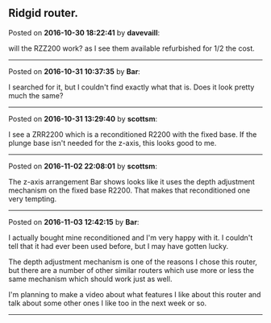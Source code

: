 ## Ridgid router.
Posted on **2016-10-30 18:22:41** by **davevaill**:

will the RZZ200 work? as I see them available refurbished for 1/2 the cost.

---

Posted on **2016-10-31 10:37:35** by **Bar**:

I searched for it, but I couldn't find exactly what that is. Does it look pretty much the same?

---

Posted on **2016-10-31 13:29:40** by **scottsm**:

I see a ZRR2200 which is a reconditioned R2200 with the fixed base. If the plunge base isn't needed for the z-axis, this looks good to me.

---

Posted on **2016-11-02 22:08:01** by **scottsm**:

The z-axis arrangement Bar shows looks like it uses the depth adjustment mechanism on the fixed base R2200. That makes that reconditioned one very tempting.

---

Posted on **2016-11-03 12:42:15** by **Bar**:

I actually bought mine reconditioned and I'm very happy with it. I couldn't tell that it had ever been used before, but I may have gotten lucky. 

The depth adjustment mechanism is one of the reasons I chose this router, but there are a number of other similar routers which use more or less the same mechanism which should work just as well. 

I'm planning to make a video about what features I like about this router and talk about some other ones I like too in the next week or so.

---

